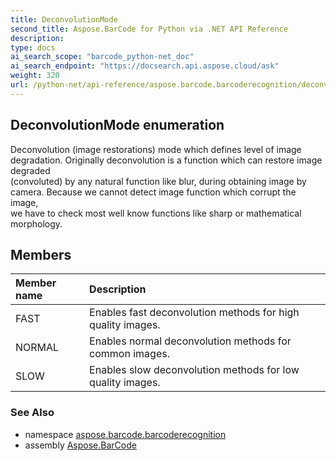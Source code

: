 ```yaml
---
title: DeconvolutionMode
second_title: Aspose.BarCode for Python via .NET API Reference
description: 
type: docs
ai_search_scope: "barcode_python-net_doc"
ai_search_endpoint: "https://docsearch.api.aspose.cloud/ask"
weight: 320
url: /python-net/api-reference/aspose.barcode.barcoderecognition/deconvolutionmode/
---
```


## DeconvolutionMode enumeration

Deconvolution (image restorations) mode which defines level of image degradation. Originally deconvolution is a function which can restore image degraded <br/>            (convoluted) by any natural function like blur, during obtaining image by camera. Because we cannot detect image function which corrupt the image, <br/>            we have to check most well know functions like sharp or mathematical morphology.

## Members
| Member name | Description |
| :- | :- |
|FAST|Enables fast deconvolution methods for high quality images.|
|NORMAL|Enables normal deconvolution methods for common images.|
|SLOW|Enables slow deconvolution methods for low quality images.|

### See Also

* namespace [aspose.barcode.barcoderecognition](/barcode/python-net/api-reference/aspose.barcode.barcoderecognition/)
* assembly [Aspose.BarCode](/barcode/python-net/api-reference/)

